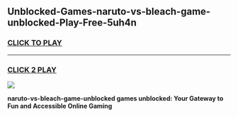 
## Unblocked-Games-naruto-vs-bleach-game-unblocked-Play-Free-5uh4n
<h3>
<a href="https://premium76.site?title=naruto-vs-bleach-game-unblocked&ref=22A">CLICK TO PLAY</a></h3>
<hr>

<h3>
<a href="https://premium76.site?title=naruto-vs-bleach-game-unblocked&ref=22A">CLICK 2 PLAY</a>
  
</h3>

<a href="https://premium76.site?title=naruto-vs-bleach-game-unblocked&ref=22A"><img src="https://clearcache.store/games.png"></a>


**naruto-vs-bleach-game-unblocked games unblocked: Your Gateway to Fun and Accessible Online Gaming**
